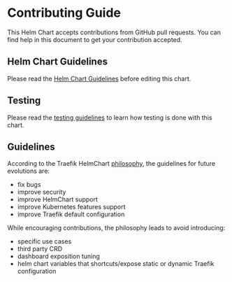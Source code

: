 # Contributing Guide

This Helm Chart accepts contributions from GitHub pull requests.
You can find help in this document to get your contribution accepted.

## Helm Chart Guidelines

Please read the [Helm Chart Guidelines](./traefik/Guidelines.md) before editing this chart.

## Testing

Please read the [testing guidelines](./TESTING.md) to learn how testing is done with this chart.

## Guidelines

According to the Traefik HelmChart [philosophy](./README.md#philosophy), 
the guidelines for future evolutions are:

* fix bugs
* improve security
* improve HelmChart support
* improve Kubernetes features support
* improve Traefik default configuration

While encouraging contributions, the philosophy leads to avoid introducing:

* specific use cases
* third party CRD
* dashboard exposition tuning
* helm chart variables that shortcuts/expose static or dynamic Traefik configuration